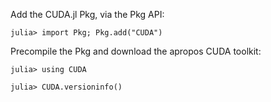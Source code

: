 





Add the CUDA.jl Pkg, via the Pkg API:

<code>julia> import Pkg; Pkg.add("CUDA")</code>

Precompile the Pkg and download the apropos CUDA toolkit:

<code>julia> using CUDA</code>

<code>julia> CUDA.versioninfo()</code>
